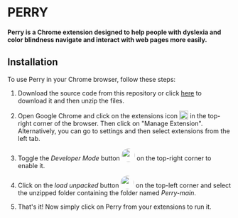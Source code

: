 # PERRY

**Perry is a Chrome extension designed to help people with dyslexia and color blindness navigate and interact with web pages more easily.**
  
  ## Installation
  
  To use Perry in your Chrome browser, follow these steps:
  
  1. Download the source code from this repository or click [here](https://github.com/ImPranavAg/Perry/archive/refs/heads/master.zip) to download it and then unzip the files.
  
  2. Open Google Chrome and click on the extensions icon  <img style="vertical-align: text-bottom;height: 20px;" src="https://user-images.githubusercontent.com/59790625/230751623-060c46d1-4066-431d-982b-47b8c0eef343.png"> in the top-right corner of the browser. Then click on "Manage Extension". Alternatively, you can go to settings and then select extensions from the left tab.
  
  3. Toggle the _Developer Mode_ button <img style="vertical-align: text-bottom;height: 30px; border-radius: 50px;" src="https://user-images.githubusercontent.com/59790625/230751621-2ba52638-457c-4f0d-9f4a-387c8bf07219.png"> on the top-right corner to enable it.
  
  4. Click on the _load unpacked_ button <img style="vertical-align: text-bottom;height: 30px; border-radius: 50px;" src="https://user-images.githubusercontent.com/59790625/230751625-a62e6d8d-94b5-4eda-8ff7-5e7c54d0037a.png"> on the top-left corner and select the unzipped folder containing the folder named _Perry-main_.
  
  5. That's it! Now simply click on Perry from your extensions to run it.
